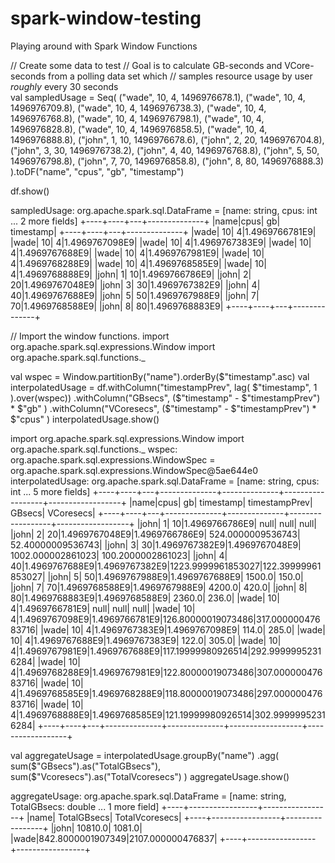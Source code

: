 # spark-window-testing
Playing around with Spark Window Functions

// Create some data to test
// Goal is to calculate GB-seconds and VCore-seconds from a polling data set which 
// samples resource usage by user *roughly* every 30 seconds  
val sampledUsage = Seq(
    ("wade", 10, 4, 1496976678.1),
    ("wade", 10, 4, 1496976709.8),
    ("wade", 10, 4, 1496976738.3),
    ("wade", 10, 4, 1496976768.8),
    ("wade", 10, 4, 1496976798.1),
    ("wade", 10, 4, 1496976828.8),
    ("wade", 10, 4, 1496976858.5),
    ("wade", 10, 4, 1496976888.8),
    ("john", 1, 10, 1496976678.6),
    ("john", 2, 20, 1496976704.8),
    ("john", 3, 30, 1496976738.2),
    ("john", 4, 40, 1496976768.8),
    ("john", 5, 50, 1496976798.8),
    ("john", 7, 70, 1496976858.8),
    ("john", 8, 80, 1496976888.3)
).toDF("name", "cpus", "gb", "timestamp")

df.show()


sampledUsage: org.apache.spark.sql.DataFrame = [name: string, cpus: int ... 2 more fields]
+----+----+---+--------------+
|name|cpus| gb|     timestamp|
+----+----+---+--------------+
|wade|  10|  4|1.4969766781E9|
|wade|  10|  4|1.4969767098E9|
|wade|  10|  4|1.4969767383E9|
|wade|  10|  4|1.4969767688E9|
|wade|  10|  4|1.4969767981E9|
|wade|  10|  4|1.4969768288E9|
|wade|  10|  4|1.4969768585E9|
|wade|  10|  4|1.4969768888E9|
|john|   1| 10|1.4969766786E9|
|john|   2| 20|1.4969767048E9|
|john|   3| 30|1.4969767382E9|
|john|   4| 40|1.4969767688E9|
|john|   5| 50|1.4969767988E9|
|john|   7| 70|1.4969768588E9|
|john|   8| 80|1.4969768883E9|
+----+----+---+--------------+

// Import the window functions.
import org.apache.spark.sql.expressions.Window
import org.apache.spark.sql.functions._

val wspec = Window.partitionBy("name").orderBy($"timestamp".asc)
val  interpolatedUsage = df.withColumn("timestampPrev", lag( $"timestamp", 1 ).over(wspec))
                           .withColumn("GBsecs", ($"timestamp" - $"timestampPrev") * $"gb" )
                           .withColumn("VCoresecs", ($"timestamp" - $"timestampPrev") * $"cpus" )
interpolatedUsage.show()

import org.apache.spark.sql.expressions.Window
import org.apache.spark.sql.functions._
wspec: org.apache.spark.sql.expressions.WindowSpec = org.apache.spark.sql.expressions.WindowSpec@5ae644e0
interpolatedUsage: org.apache.spark.sql.DataFrame = [name: string, cpus: int ... 5 more fields]
+----+----+---+--------------+--------------+------------------+------------------+
|name|cpus| gb|     timestamp| timestampPrev|            GBsecs|         VCoresecs|
+----+----+---+--------------+--------------+------------------+------------------+
|john|   1| 10|1.4969766786E9|          null|              null|              null|
|john|   2| 20|1.4969767048E9|1.4969766786E9| 524.0000009536743| 52.40000009536743|
|john|   3| 30|1.4969767382E9|1.4969767048E9| 1002.000002861023| 100.2000002861023|
|john|   4| 40|1.4969767688E9|1.4969767382E9|1223.9999961853027|122.39999961853027|
|john|   5| 50|1.4969767988E9|1.4969767688E9|            1500.0|             150.0|
|john|   7| 70|1.4969768588E9|1.4969767988E9|            4200.0|             420.0|
|john|   8| 80|1.4969768883E9|1.4969768588E9|            2360.0|             236.0|
|wade|  10|  4|1.4969766781E9|          null|              null|              null|
|wade|  10|  4|1.4969767098E9|1.4969766781E9|126.80000019073486|317.00000047683716|
|wade|  10|  4|1.4969767383E9|1.4969767098E9|             114.0|             285.0|
|wade|  10|  4|1.4969767688E9|1.4969767383E9|             122.0|             305.0|
|wade|  10|  4|1.4969767981E9|1.4969767688E9|117.19999980926514|292.99999952316284|
|wade|  10|  4|1.4969768288E9|1.4969767981E9|122.80000019073486|307.00000047683716|
|wade|  10|  4|1.4969768585E9|1.4969768288E9|118.80000019073486|297.00000047683716|
|wade|  10|  4|1.4969768888E9|1.4969768585E9|121.19999980926514|302.99999952316284|
+----+----+---+--------------+--------------+------------------+------------------+


val aggregateUsage = interpolatedUsage.groupBy("name")
                                      .agg( sum($"GBsecs").as("TotalGBsecs"),
                                            sum($"Vcoresecs").as("TotalVcoresecs")
                                       )
aggregateUsage.show()

aggregateUsage: org.apache.spark.sql.DataFrame = [name: string, TotalGBsecs: double ... 1 more field]
+----+-----------------+-----------------+
|name|      TotalGBsecs|   TotalVcoresecs|
+----+-----------------+-----------------+
|john|          10810.0|           1081.0|
|wade|842.8000001907349|2107.000000476837|
+----+-----------------+-----------------+                                    
